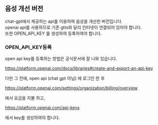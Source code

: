 ## 음성 개선 버전

chat-gpt에서 제공하는 api를 이용하여 음성을 개선한 버전입니다.   
openai api를 사용하므로 기존 gtts와 달리 인터넷이 연결되어 있어야 합니다.   
또한 OPEN_API_KEY 를 생성하여 등록하여야 합니다.

### OPEN_API_KEY등록

open api key를 등록하는 방법은
공식문서에 잘 나와 있습니다.

https://platform.openai.com/docs/libraries#create-and-export-an-api-key

다만 그 전에,
open api (chat gpt 아님) 에 로그인 한 후

https://platform.openai.com/settings/organization/billing/overview

에서 요금을 지불 하고,

https://platform.openai.com/api-keys

에서 key를 생성하여야 합니다.

